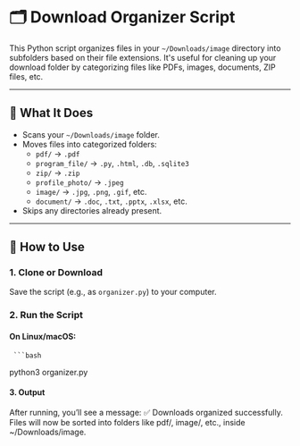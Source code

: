 # 🗂️ Download Organizer Script

This Python script organizes files in your `~/Downloads/image` directory into subfolders based on their file extensions. It's useful for cleaning up your download folder by categorizing files like PDFs, images, documents, ZIP files, etc.

---

## 📁 What It Does

- Scans your `~/Downloads/image` folder.
- Moves files into categorized folders:
  - `pdf/` → `.pdf`
  - `program_file/` → `.py`, `.html`, `.db`, `.sqlite3`
  - `zip/` → `.zip`
  - `profile_photo/` → `.jpeg`
  - `image/` → `.jpg`, `.png`, `.gif`, etc.
  - `document/` → `.doc`, `.txt`, `.pptx`, `.xlsx`, etc.
- Skips any directories already present.

---

## 🚀 How to Use

### 1. Clone or Download

Save the script (e.g., as `organizer.py`) to your computer.

### 2. Run the Script

#### On Linux/macOS:
     ```bash
  python3 organizer.py

#### 3. Output
After running, you’ll see a message:
✅ Downloads organized successfully.
Files will now be sorted into folders like pdf/, image/, etc., inside ~/Downloads/image.

